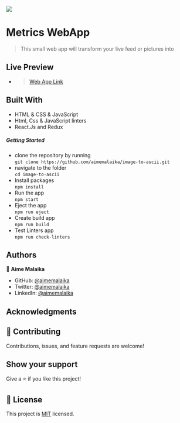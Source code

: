 ![](https://img.shields.io/badge/Microverse-blueviolet)
# Metrics WebApp
> This small web app will transform your live feed or pictures into

## Live Preview
- > [Web App Link](https://aime-ascii-cam.netlify.app/)

## Built With
- HTML & CSS & JavaScript
- Html, Css & JavaScript linters
- React.Js and Redux

##### Getting Started
- clone the repository by running\
    `git clone https://github.com/aimemalaika/image-to-ascii.git`
- navigate to the folder\
    `cd image-to-ascii`
- Install packages\
    `npm install`
- Run the app\
    `npm start`
- Eject the app\
    `npm run eject`
- Create build app\
    `npm run build`
- Test Linters app\
    `npm run check-linters`
## Authors 

👤 **Aime Malaika**
- GitHub: [@aimemalaika](https://github.com/aimemalaika)
- Twitter: [@aimemalaika](https://twitter.com/Aime_Malaika)
- LinkedIn: [@aimemalaika](https://linkedin.com/in/aimemalaika)

## Acknowledgments

## :handshake: Contributing
Contributions, issues, and feature requests are welcome!
## Show your support
Give a :star:️ if you like this project!
## :memo: License
This project is [MIT](./MIT.md) licensed.